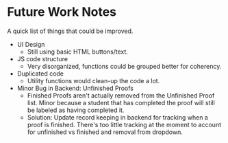 # Future Work Notes

A quick list of things that could be improved.

- UI Design
  - Still using basic HTML buttons/text.
- JS code structure
  - Very disorganized, functions could be grouped better for coherency.
- Duplicated code
  - Utility functions would clean-up the code a lot.
- Minor Bug in Backend: Unfinished Proofs
  - Finished Proofs aren't actually removed from the Unfinished Proof list. Minor because a student that has completed the proof will still be labeled as having completed it.
  - Solution: Update record keeping in backend for tracking when a proof is finished. There's too little tracking at the moment to account for unfinished vs finished and removal from dropdown.
